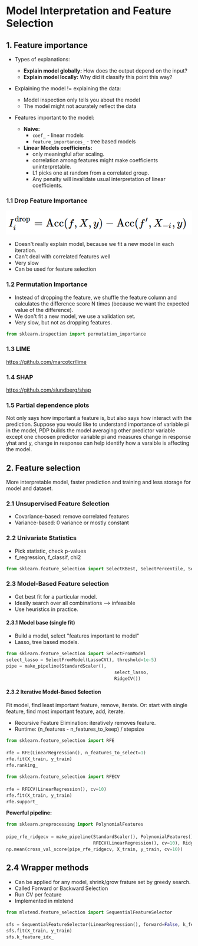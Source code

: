 # Model Interpretation and Feature Selection

## 1. Feature importance
- Types of explanations:
	- **Explain model globally:** How does the output depend on the input?
	- **Explain model locally:** Why did it classify this point this way?

- Explaining the model != explaining the data:
	- Model inspection only tells you about the model
	- The model might not acurately reflect the data

- Features important to the model:
	- **Naive:**
		- ```coef_``` - linear models
		- ```feature_importances_``` - tree based models
	- **Linear Models coefficients:**
		- only meaningful after scaling.
		- correlation among features might make coefficients uninterpretable.
		- L1 picks one at random from a correlated group.
		- Any penalty will invalidate usual interpretation of linear coefficients.

### 1.1 Drop Feature Importance

![Drop feature importance](images/drop.png)

- Doesn't really explain model, because we fit a new model in each iteration.
- Can't deal with correlated features well
- Very slow
- Can be used for feature selection

### 1.2 Permutation Importance
- Instead of dropping the feature, we shuffle the feature column and calculates the difference score N times (because we want the expected value of the difference).
- We don't fit a new model, we use a validation set.
- Very slow, but not as dropping features.
```python
from sklearn.inspection import permutation_importance
```

### 1.3 LIME
https://github.com/marcotcr/lime

### 1.4 SHAP
https://github.com/slundberg/shap

### 1.5 Partial dependence plots
Not only says how important a feature is, but also says how interact with the prediction.
Suppose you would like to understand importance of variable pi in the model, PDP builds the model averaging other predictor variable except one choosen predictor variable pi and measures change in response yhat and y, change in response can help identify how a varaible is affecting the model.


## 2. Feature selection
More interpretable model, faster prediction and training and less storage for model and dataset.

### 2.1 Unsupervised Feature Selection
- Covariance-based: remove correlated features
- Variance-based: 0 variance or mostly constant

### 2.2 Univariate Statistics
- Pick statistic, check p-values
- f_regression, f_classif, chi2
```python
from sklearn.feature_selection import SelectKBest, SelectPercentile, SelectFpr
```

### 2.3 Model-Based Feature selection
- Get best fit for a particular model.
- Ideally search over all combinations --> infeasible
- Use heuristics in practice.

#### 2.3.1 Model base (single fit)
- Build a model, select "features important to model"
- Lasso, tree based models.

```python
from sklearn.feature_selection import SelectFromModel
select_lasso = SelectFromModel(LassoCV(), threshold=1e-5)
pipe = make_pipeline(StandardScaler(),
										 select_lasso,
										 RidgeCV())
```
#### 2.3.2 Iterative Model-Based Selection
Fit model, find least important feature, remove, iterate.
Or: start with single feature, find most important feature, add, iterate.
- Recursive Feature Elimination: iteratively removes feature.
- Runtime: (n_features - n_features_to_keep) / stepsize

```python
from sklearn.feature_selection import RFE

rfe = RFE(LinearRegression(), n_features_to_select=1)
rfe.fit(X_train, y_train)
rfe.ranking_
```

```python
from sklearn.feature_selection import RFECV

rfe = RFECV(LinearRegression(), cv=10)
rfe.fit(X_train, y_train)
rfe.support_
```

**Powerful pipeline:**
```python
from sklearn.preprocessing import PolynomialFeatures

pipe_rfe_ridgecv = make_pipeline(StandardScaler(), PolynomialFeatures(),
                                 RFECV(LinearRegression(), cv=10), RidgeCV())
np.mean(cross_val_score(pipe_rfe_ridgecv, X_train, y_train, cv=10))
```
## 2.4 Wrapper methods
- Can be applied for any model, shrink/grow frature set by greedy search.
- Called Forward or Backward Selection
- Run CV per feature
- Implemented in mlxtend

```python
from mlxtend.feature_selection import SequentialFeatureSelector

sfs = SequentialFeatureSelector(LinearRegression(), forward=False, k_features=7)
sfs.fit(X_train, y_train)
sfs.k_feature_idx_
```
